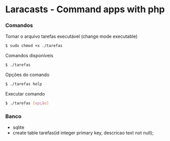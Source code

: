 # Laracasts - Command apps with php 

### Comandos

Tornar o arquivo tarefas executável (change mode executable)
```sh 
$ sudo chmod +x ./tarefas
```

Comandos disponíveis

```sh 
$ ./tarefas
```

Opções do comando

```sh 
$ ./tarefas help
```

Executar comando

```sh 
$ ./tarefas [opção]
```

### Banco

 - sqlite
 - create table tarefas(id integer primary key, descricao text not null);